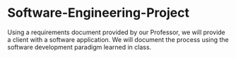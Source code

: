 # Software-Engineering-Project
Using a requirements document provided by our Professor, we will provide a client with a software application. 
We will document the process using the software development paradigm learned in class.
